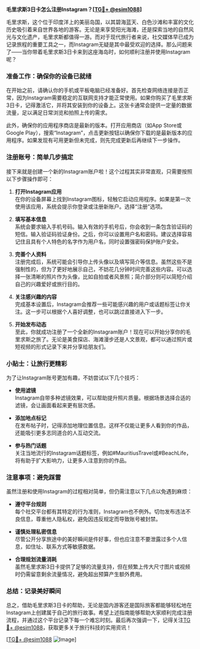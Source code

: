 **毛里求斯3日卡怎么注册Instagram？[[TG💪+ @esim1088](https://t.me/s/esim1088)]**

毛里求斯，这个位于印度洋上的美丽岛国，以其碧海蓝天、白色沙滩和丰富的文化历史吸引着来自世界各地的游客。无论是来享受阳光海滩，还是探索当地的自然风光与文化遗产，毛里求斯都值得一游。而对于现代旅行者来说，社交媒体早已成为记录旅程的重要工具之一，而Instagram无疑是其中最受欢迎的选择。那么问题来了——当你带着毛里求斯3日卡来到这座海岛时，如何顺利注册并使用Instagram呢？

### **准备工作：确保你的设备已就绪**

在开始之前，请确认你的手机或平板电脑已经准备好。首先检查网络连接是否正常，因为Instagram需要稳定的互联网支持才能正常使用。如果你购买了毛里求斯3日卡，记得激活它，并将其安装到你的设备上。这张卡通常会提供一定量的数据流量，足以满足日常浏览和拍照上传的需求。

此外，确保你的应用程序商店是最新的版本。打开应用商店（如App Store或Google Play），搜索“Instagram”，点击更新按钮以确保你下载的是最新版本的应用程序。如果发现有可用更新但未完成，则先完成更新后再继续下一步操作。

### **注册账号：简单几步搞定**

接下来就是创建一个新的Instagram账户啦！这个过程其实非常直观，只需要按照以下步骤操作即可：

1. **打开Instagram应用**  
   在你的设备屏幕上找到Instagram图标，轻触它启动应用程序。如果是第一次使用该应用，系统会提示你登录或注册新账户。选择“注册”选项。

2. **填写基本信息**  
   系统会要求输入手机号码。输入有效的手机号后，你会收到一条包含验证码的短信。输入验证码验证身份。之后，你可以设置用户名和密码。建议选择容易记住且具有个人特色的名字作为用户名，同时设置强密码保护账户安全。

3. **完善个人资料**  
   注册完成后，系统可能会引导你上传头像以及填写简介等信息。虽然这些不是强制性的，但为了更好地展示自己，不妨花几分钟时间完善这些内容。可以选择一张清晰的照片作为头像，比如自拍或者风景照；简介部分则可以简短介绍自己的兴趣爱好或旅行目的。

4. **关注感兴趣的内容**  
   完成基本设置后，Instagram会推荐一些可能感兴趣的用户或话题标签让你关注。这一步可以根据个人喜好调整，也可以跳过直接进入下一步。

5. **开始发布动态**  
   至此，你就成功注册了一个全新的Instagram账户！现在可以开始分享你的毛里求斯之旅了。无论是美食探店、海滩漫步还是人文景观，都可以通过照片或短视频的形式记录下来并分享给朋友们。

### **小贴士：让旅行更精彩**

为了让Instagram账号更加有趣，不妨尝试以下几个技巧：

- **使用滤镜**  
  Instagram自带多种滤镜效果，可以帮助提升照片质量。根据场景选择合适的滤镜，会让画面看起来更有层次感。

- **添加地点标记**  
  在发布帖子时，记得添加地理位置信息。这样不仅能让更多人看到你的作品，还能吸引更多志同道合的人互动交流。

- **参与热门话题**  
  关注当地流行的Instagram话题标签，例如#MauritiusTravel或#BeachLife，将有助于扩大影响力，让更多人注意到你的作品。

### **注意事项：避免踩雷**

虽然注册和使用Instagram的过程相对简单，但仍需注意以下几点以免遇到麻烦：

- **遵守平台规则**  
  每个社交平台都有其特定的行为准则，Instagram也不例外。切勿发布违法不良信息，尊重他人隐私权，避免因违反规定而导致账号被封禁。

- **谨慎处理私密信息**  
  尽管公开分享旅途中的美好瞬间是件好事，但也应注意不要泄露过多个人信息，如住址、联系方式等敏感数据。

- **合理规划流量消耗**  
  虽然毛里求斯3日卡提供了足够的流量支持，但在频繁上传大尺寸图片或视频时仍需留意剩余流量情况，避免超出预算产生额外费用。

### **总结：记录美好瞬间**

总之，借助毛里求斯3日卡的帮助，无论是国内游客还是国际旅客都能够轻松地在Instagram上创建属于自己的旅行故事。希望上述指南能够帮助大家顺利完成注册流程，并通过这个平台记录下每一个难忘时刻。最后再次强调一下，记得关注[TG💪+ @esim1088](https://t.me/s/esim1088)，获取更多关于旅行科技的实用资讯！

[[TG💪+ @esim1088](https://t.me/s/esim1088) ![Image](https://i.postimg.cc/4NQfJmqS/Snipaste-2025-05-13-00-14-12.png)]